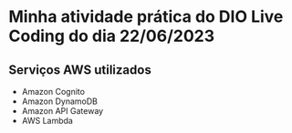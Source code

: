 # Minha atividade prática do DIO Live Coding do dia 22/06/2023

## Serviços AWS utilizados

- Amazon Cognito
- Amazon DynamoDB
- Amazon API Gateway
- AWS Lambda
